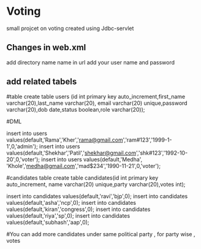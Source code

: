 # Voting
small projcet on voting created using Jdbc-servlet

## Changes in web.xml
add directory name name in url 
add your user name and password 

## add related tabels 
#table
create table users (id int primary key auto_increment,first_name varchar(20),last_name varchar(20),
email varchar(20) unique,password varchar(20),dob date,status boolean,role varchar(20));

#DML

insert into users values(default,'Rama','Kher','rama@gmail.com','ram#123','1999-1-1',0,'admin');
insert into users values(default,'Shekhar','Patil','shekhar@gmail.com','shk#123','1992-10-20',0,'voter');
insert into users values(default,'Medha', 'Khole','medha@gmail.com','mad$234','1990-11-21',0,'voter');

#candidates table 
create table candidates(id int primary key auto_increment,
name varchar(20) unique,party varchar(20),votes int);

insert into candidates values(default,'ravi','bjp',0);
insert into candidates values(default,'asha','ncp',0);
insert into candidates values(default,'kiran','congress',0);
insert into candidates values(default,'riya','sp',0);
insert into candidates values(default,'subhash','aap',0);

#You can add more candidates under same political party , for party wise , votes 
